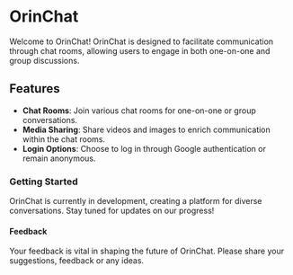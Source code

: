 # OrinChat

Welcome to OrinChat! OrinChat is designed to facilitate communication through chat rooms, allowing users to engage in both one-on-one and group discussions.

## Features

- **Chat Rooms**: Join various chat rooms for one-on-one or group conversations.
- **Media Sharing**: Share videos and images to enrich communication within the chat rooms.
- **Login Options**: Choose to log in through Google authentication or remain anonymous.

### Getting Started

OrinChat is currently in development, creating a platform for diverse conversations. Stay tuned for updates on our progress!

#### Feedback

Your feedback is vital in shaping the future of OrinChat. Please share your suggestions, feedback or any ideas.
